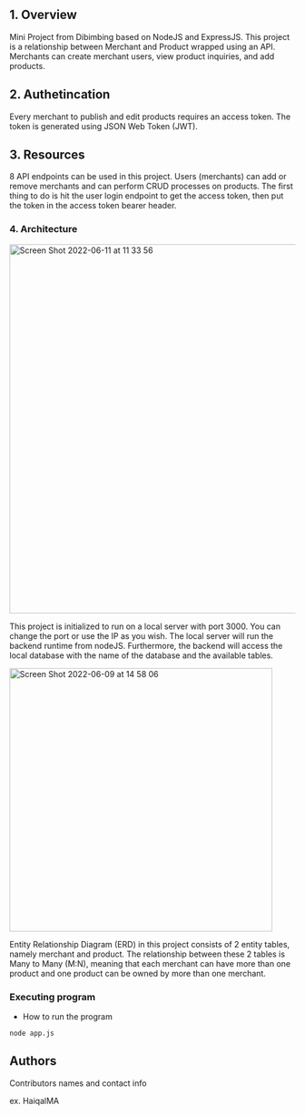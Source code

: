 ## 1. Overview

Mini Project from Dibimbing based on NodeJS and ExpressJS. This project is a relationship between Merchant and Product wrapped using an API. 
Merchants can create merchant users, view product inquiries, and add products.

## 2. Authetincation

Every merchant to publish and edit products requires an access token. The token is generated using JSON Web Token (JWT).

## 3. Resources

8 API endpoints can be used in this project. Users (merchants) can add or remove merchants and can perform CRUD processes on products. The first thing to do is hit the user login endpoint to get the access token, then put the token in the access token bearer header.

### 4. Architecture

<img width="649" alt="Screen Shot 2022-06-11 at 11 33 56" src="https://user-images.githubusercontent.com/57058838/173187796-7b5df298-5cea-4c6b-a740-55b952f109bb.png">

This project is initialized to run on a local server with port 3000. You can change the port or use the IP as you wish. The local server will run the backend runtime from nodeJS. Furthermore, the backend will access the local database with the name of the database and the available tables.

<img width="463" alt="Screen Shot 2022-06-09 at 14 58 06" src="https://user-images.githubusercontent.com/57058838/173187948-6d2f2dc0-1d21-4505-9407-55800c16541e.png">

Entity Relationship Diagram (ERD) in this project consists of 2 entity tables, namely merchant and product. The relationship between these 2 tables is Many to Many (M:N), meaning that each merchant can have more than one product and one product can be owned by more than one merchant.

### Executing program

* How to run the program
```
node app.js
```

## Authors

Contributors names and contact info

ex. HaiqalMA
